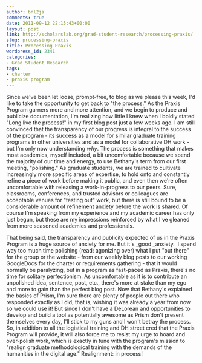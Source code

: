 ```yaml
---
author: bnl2ja
comments: true
date: 2011-09-12 22:15:43+00:00
layout: post
link: http://scholarslab.org/grad-student-research/processing-praxis/
slug: processing-praxis
title: Processing Praxis
wordpress_id: 2341
categories:
- Grad Student Research
tags:
- charter
- praxis program
---
```


Since we've been let loose, prompt-free, to blog as we please this week, I'd like to take the opportunity to get back to "the process." As the Praxis Program garners more and more attention, and we begin to produce and publicize documentation, I'm realizing how little I knew when I boldly stated "Long live the process!" in my first blog post just a few weeks ago. I am still convinced that the transparency of our progress is integral to the success of the program - its success as a model for similar graduate training programs in other universities and as a model for collaborative DH work - but I'm only now understanding _why_. The process is something that makes most academics, myself included, a bit uncomfortable because we spend the majority of our time and energy, to use Bethany's term from our first meeting, "polishing." As graduate students, we are trained to cultivate increasingly more specific areas of expertise, to hold onto and constantly refine a piece of work before making it public, and even then we're often uncomfortable with releasing a work-in-progress to our peers. Sure, classrooms, conferences, and trusted advisors or colleagues are acceptable venues for "testing out" work, but there is still bound to be a considerable amount of refinement anxiety before the work is shared. Of course I'm speaking from my experience and my academic career has only just begun, but these are my impressions reinforced by what I've gleaned from more seasoned academics and professionals.

That being said, the transparency and publicity expected of us in the Praxis Program is a huge source of anxiety for me. But it's _good _anxiety.  I spend way too much time polishing (read: agonizing over) what I put "out there" for the group or the website - from our weekly blog posts to our working GoogleDocs for the charter or requirements gathering - that it would normally be paralyzing, but in a program as fast-paced as Praxis, there's no time for solitary perfectionism. As uncomfortable as it is to contribute an unpolished idea, sentence, post, etc., there's more at stake than my ego and more to gain than the perfect blog post. Now that Bethany's explained the basics of Prism, I'm sure there are plenty of people out there who responded exactly as I did, that is, wishing it was already a year from now so we could use it! But since I don't have a DeLorean and opportunities to develop and build a tool as potentially awesome as Prism don't present themselves every day, I'll stick to my guns and I won't betray the process. So, in addition to all the logistical training and DH street cred that the Praxis Program will provide, it will also force me to resist my urge to hoard and over-polish work, which is exactly in tune with the program's mission to "realign graduate methodological training with the demands of the humanities in the digital age." Realignment: in process!
